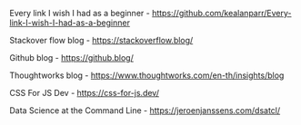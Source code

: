 Every link I wish I had as a beginner - https://github.com/kealanparr/Every-link-I-wish-I-had-as-a-beginner

Stackover flow blog - https://stackoverflow.blog/

Github blog - https://github.blog/

Thoughtworks blog - https://www.thoughtworks.com/en-th/insights/blog

CSS For JS Dev - https://css-for-js.dev/

Data Science at the Command Line - https://jeroenjanssens.com/dsatcl/

